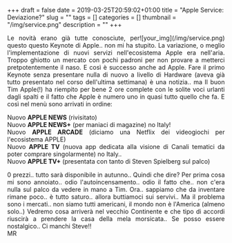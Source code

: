 +++
draft = false
date = 2019-03-25T20:59:02+01:00
title = "Apple Service: Deviazione?"
slug = ""
tags = []
categories = []
thumbnail = "/img/service.png"
description = ""
+++
<DIV  style="float:right;">![your_img](/img/service.png)</DIV>
<DIV align="justify">
Le novità erano già tutte conosciute, per questo questo Keynote di Apple.. non mi ha stupito. La variazione, o meglio l'implementazione di nuovi servizi nell'ecosistema Apple era nell'aria. Troppo ghiotto un mercato con pochi padroni per non provare a metterci pretpotentemente il naso. E così è successo anche ad Apple. Fare il primo Keynote senza presentare nulla di nuovo a livello di Hardware (aveva già tutto presentato nel corso dell'ultima settimana) è una notizia.. ma Il buon Tim Apple(!) ha riempito per bene 2 ore complete con le solite voci urlanti dagli spalti e il fatto che Apple è numero uno in quasi tutto quello che fa. E così nel menù sono arrivati in ordine:

Nuovo **APPLE NEWS** (rivisitato)<br>
Nuovo **APPLE NEWS+** (per maniaci di magazine) no Italy!<br>
Nuovo **APPLE ARCADE** (diciamo una Netflix dei videogiochi per l'ecosistema APPLE)<br>
Nuovo **APPLE TV** (nuova app dedicata alla visione di Canali tematici da poter comprare singolarmente) no Italy..<br>
Nuovo **APPLE TV+** (presentata con tanto di Steven Spielberg sul palco)<br>

0 prezzi.. tutto sarà disponibile in autunno..
Quindi che dire? Per prima cosa mi sono annoiato.. odio l'autoincensamento.. odio il fatto che.. non c'era nulla sul palco da vedere in mano a Tim.
Ora.. sappiamo che da inventare rimane poco.. è tutto saturo.. allora buttiamoci sui servivi.. Ma il problema sono i mercati.. non siamo tutti americani, il mondo non è l'America (almeno solo..) Vedremo cosa arriverà nel vecchio Continente e che tipo di accordi riuscirà a prendere la casa della mela morsicata..
Se posso essere nostalgico.. Ci manchi Steve!!<br>
MR

